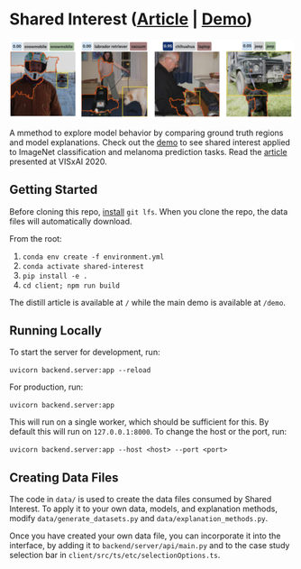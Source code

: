 # Shared Interest ([Article](http://shared-interest.csail.mit.edu) | [Demo](http://shared-interest.csail.mit.edu/demo))
![Shared interest teaser](./client/src/assets/img/teaser.svg)

A mmethod to explore model behavior by comparing ground truth regions and model explanations.
Check out the [demo](http://shared-interest.csail.mit.edu/demo) to see shared interest applied to 
ImageNet classification and melanoma prediction tasks.
Read the [article](http://shared-interest.csail.mit.edu) presented at VISxAI 2020.

## Getting Started

Before cloning this repo, [install](https://docs.github.com/en/free-pro-team@latest/github/managing-large-files/installing-git-large-file-storage) `git lfs`. When you clone the repo, the data files will automatically download. 

From the root:

1. `conda env create -f environment.yml`
2. `conda activate shared-interest`
3. `pip install -e .`
2. `cd client; npm run build`

The distill article is available at `/` while the main demo is available at `/demo`.

## Running Locally
To start the server for development, run:

`uvicorn backend.server:app --reload`

For production, run:

`uvicorn backend.server:app`

This will run on a single worker, which should be sufficient for this.
By default this will run on `127.0.0.1:8000`.
To change the host or the port, run:

`uvicorn backend.server:app --host <host> --port <port>`

## Creating Data Files
The code in `data/` is used to create the data files consumed by Shared Interest.
To apply it to your own data, models, and explanation methods, modify `data/generate_datasets.py` and `data/explanation_methods.py`.

Once you have created your own data file, you can incorporate it into the interface, by adding it to `backend/server/api/main.py`
and to the case study selection bar in `client/src/ts/etc/selectionOptions.ts`.
